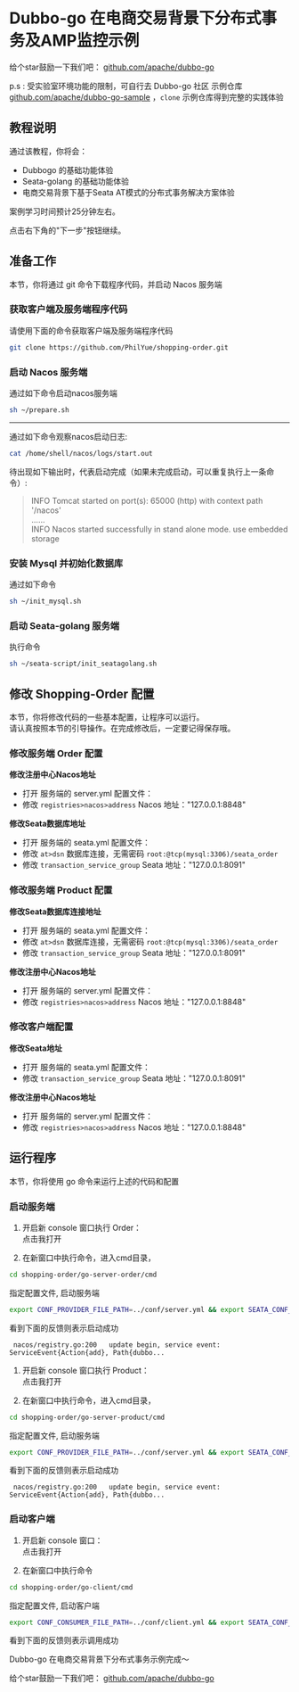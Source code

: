 # Dubbo-go 在电商交易背景下分布式事务及AMP监控示例

给个star鼓励一下我们吧： [github.com/apache/dubbo-go](https://github.com/apache/dubbo-go)

p.s : 受实验室环境功能的限制，可自行去 Dubbo-go 社区 示例仓库 [github.com/apache/dubbo-go-sample](https://github.com/apache/dubbo-go-sample) ，`clone` 示例仓库得到完整的实践体验 


## 教程说明
通过该教程，你将会：

- Dubbogo 的基础功能体验
- Seata-golang 的基础功能体验
- 电商交易背景下基于Seata AT模式的分布式事务解决方案体验

案例学习时间预计25分钟左右。

点击右下角的"下一步"按钮继续。

## 准备工作
本节，你将通过 git 命令下载程序代码，并启动 Nacos 服务端

### 获取客户端及服务端程序代码
请使用下面的命令获取客户端及服务端程序代码
```bash
git clone https://github.com/PhilYue/shopping-order.git
```

### 启动 Nacos 服务端
通过如下命令启动nacos服务端
```bash
sh ~/prepare.sh
```

----

通过如下命令观察nacos启动日志:
```bash
cat /home/shell/nacos/logs/start.out
```

待出现如下输出时，代表启动完成（如果未完成启动，可以重复执行上一条命令）:
> INFO Tomcat started on port(s): 65000 (http) with context path '/nacos'<br>
> ......<br>
> INFO Nacos started successfully in stand alone mode. use embedded storage

### 安装 Mysql 并初始化数据库

通过如下命令

```bash
sh ~/init_mysql.sh
```

### 启动 Seata-golang 服务端

执行命令

```bash
sh ~/seata-script/init_seatagolang.sh
```

## 修改 Shopping-Order 配置
本节，你将修改代码的一些基本配置，让程序可以运行。<br>
请认真按照本节的引导操作。在完成修改后，一定要记得保存哦。

### 修改服务端 Order 配置

**修改注册中心Nacos地址**
* 打开 <tutorial-editor-open-file filePath="/home/shell/shopping-order/go-server-order/conf/server.yml">服务端的 server.yml</tutorial-editor-open-file> 配置文件：
* 修改 `registries>nacos>address` Nacos 地址："127.0.0.1:8848"

**修改Seata数据库地址**
* 打开 <tutorial-editor-open-file filePath="/home/shell/shopping-order/go-server-order/conf/seata.yml">服务端的 seata.yml</tutorial-editor-open-file> 配置文件：
* 修改 `at>dsn` 数据库连接，无需密码 `root:@tcp(mysql:3306)/seata_order`
* 修改 `transaction_service_group` Seata 地址："127.0.0.1:8091"

### 修改服务端 Product 配置

**修改Seata数据库连接地址**
* 打开 <tutorial-editor-open-file filePath="/home/shell/shopping-order/go-server-product/conf/seata.yml">服务端的 seata.yml</tutorial-editor-open-file> 配置文件：
* 修改 `at>dsn` 数据库连接，无需密码 `root:@tcp(mysql:3306)/seata_order`
* 修改 `transaction_service_group` Seata 地址："127.0.0.1:8091"

**修改注册中心Nacos地址**
* 打开 <tutorial-editor-open-file filePath="/home/shell/shopping-order/go-server-product/conf/server.yml">服务端的 server.yml</tutorial-editor-open-file> 配置文件：
* 修改 `registries>nacos>address` Nacos 地址："127.0.0.1:8848"


### 修改客户端配置

**修改Seata地址**
* 打开 <tutorial-editor-open-file filePath="/home/shell/shopping-order/go-client/conf/seata.yml">服务端的 seata.yml</tutorial-editor-open-file> 配置文件：
* 修改 `transaction_service_group` Seata 地址："127.0.0.1:8091"

**修改注册中心Nacos地址**
* 打开 <tutorial-editor-open-file filePath="/home/shell/shopping-order/go-client/conf/server.yml">服务端的 server.yml</tutorial-editor-open-file> 配置文件：
* 修改 `registries>nacos>address` Nacos 地址："127.0.0.1:8848"

## 运行程序

本节，你将使用 go 命令来运行上述的代码和配置

### 启动服务端
1. 开启新 console 窗口执行 Order：<br>
   <tutorial-terminal-open-tab name="服务端">点击我打开</tutorial-terminal-open-tab>

2. 在新窗口中执行命令，进入cmd目录，
```bash
cd shopping-order/go-server-order/cmd
```
指定配置文件, 启动服务端
```bash
export CONF_PROVIDER_FILE_PATH=../conf/server.yml && export SEATA_CONF_FILE=../conf/seata.yml && export GOPROXY=https://goproxy.io,direct && go run .
```

看到下面的反馈则表示启动成功<br>
```
 nacos/registry.go:200   update begin, service event: ServiceEvent{Action{add}, Path{dubbo...
```

1. 开启新 console 窗口执行 Product：<br>
   <tutorial-terminal-open-tab name="服务端">点击我打开</tutorial-terminal-open-tab>

2. 在新窗口中执行命令，进入cmd目录，
```bash
cd shopping-order/go-server-product/cmd
```

指定配置文件, 启动服务端
```bash
export CONF_PROVIDER_FILE_PATH=../conf/server.yml && export SEATA_CONF_FILE=../conf/seata.yml && export GOPROXY=https://goproxy.io,direct && go run .
```

看到下面的反馈则表示启动成功<br>
```
 nacos/registry.go:200   update begin, service event: ServiceEvent{Action{add}, Path{dubbo...
```

### 启动客户端
1. 开启新 console 窗口：<br>
   <tutorial-terminal-open-tab name="客户端">点击我打开</tutorial-terminal-open-tab>

2. 在新窗口中执行命令
```bash
cd shopping-order/go-client/cmd
```

指定配置文件, 启动客户端
```bash
export CONF_CONSUMER_FILE_PATH=../conf/client.yml && export SEATA_CONF_FILE=../conf/seata.yml && export GOPROXY=https://goproxy.io,direct && go run .
```

看到下面的反馈则表示调用成功<br>


Dubbo-go 在电商交易背景下分布式事务示例完成～

给个star鼓励一下我们吧： [github.com/apache/dubbo-go](https://github.com/apache/dubbo-go)
